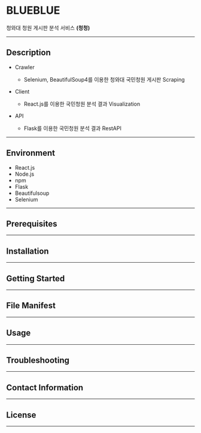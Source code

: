 # BLUEBLUE
청와대 청원 게시판 분석 서비스 **(청청)**

- - -

## Description
- Crawler
    -  Selenium, BeautifulSoup4를 이용한 청와대 국민청원 게시판 Scraping

- Client
    - React.js를 이용한 국민청원 분석 결과 Visualization

- API
    - Flask를 이용한 국민청원 분석 결과 RestAPI

- - -

## Environment
- React.js
- Node.js
- npm
- Flask
- Beautifulsoup
- Selenium

- - -

## Prerequisites

- - -

## Installation

- - -

## Getting Started

- - -

## File Manifest

- - -

## Usage

- - -

## Troubleshooting

- - -

## Contact Information

- - -

## License

- - -
